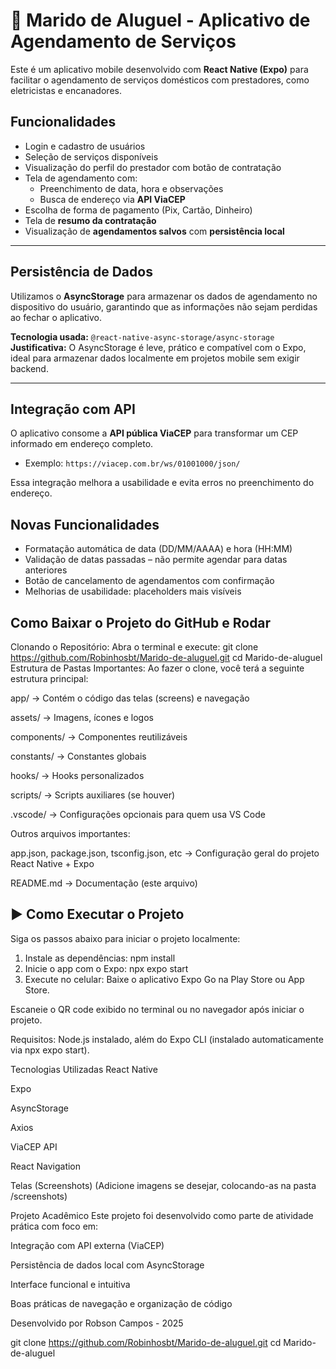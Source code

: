 # 📱 Marido de Aluguel - Aplicativo de Agendamento de Serviços

Este é um aplicativo mobile desenvolvido com **React Native (Expo)** para facilitar o agendamento de serviços domésticos com prestadores, como eletricistas e encanadores.

##  Funcionalidades

- Login e cadastro de usuários
- Seleção de serviços disponíveis
- Visualização do perfil do prestador com botão de contratação
- Tela de agendamento com:
  - Preenchimento de data, hora e observações
  - Busca de endereço via **API ViaCEP**
- Escolha de forma de pagamento (Pix, Cartão, Dinheiro)
- Tela de **resumo da contratação**
- Visualização de **agendamentos salvos** com **persistência local**                                                                                                                                                                                           
---

##  Persistência de Dados

Utilizamos o **AsyncStorage** para armazenar os dados de agendamento no dispositivo do usuário, garantindo que as informações não sejam perdidas ao fechar o aplicativo.

**Tecnologia usada:** `@react-native-async-storage/async-storage`  
**Justificativa:** O AsyncStorage é leve, prático e compatível com o Expo, ideal para armazenar dados localmente em projetos mobile sem exigir backend.

---

##  Integração com API

O aplicativo consome a **API pública ViaCEP** para transformar um CEP informado em endereço completo.

- Exemplo: `https://viacep.com.br/ws/01001000/json/`

Essa integração melhora a usabilidade e evita erros no preenchimento do endereço.

##  Novas Funcionalidades

-  Formatação automática de data (DD/MM/AAAA) e hora (HH:MM)
- Validação de datas passadas – não permite agendar para datas anteriores
-  Botão de cancelamento de agendamentos com confirmação
-  Melhorias de usabilidade: placeholders mais visíveis


## Como Baixar o Projeto do GitHub e Rodar
Clonando o Repositório:
Abra o terminal e execute:
git clone https://github.com/Robinhosbt/Marido-de-aluguel.git
cd Marido-de-aluguel
Estrutura de Pastas Importantes:
Ao fazer o clone, você terá a seguinte estrutura principal:

app/ → Contém o código das telas (screens) e navegação

assets/ → Imagens, ícones e logos

components/ → Componentes reutilizáveis

constants/ → Constantes globais

hooks/ → Hooks personalizados

scripts/ → Scripts auxiliares (se houver)

.vscode/ → Configurações opcionais para quem usa VS Code

Outros arquivos importantes:

app.json, package.json, tsconfig.json, etc → Configuração geral do projeto React Native + Expo

README.md → Documentação (este arquivo)



## ▶ Como Executar o Projeto

Siga os passos abaixo para iniciar o projeto localmente:
1. Instale as dependências:
npm install
3. Inicie o app com o Expo:
npx expo start
4. Execute no celular:
Baixe o aplicativo Expo Go na Play Store ou App Store.

Escaneie o QR code exibido no terminal ou no navegador após iniciar o projeto.

Requisitos: Node.js instalado, além do Expo CLI (instalado automaticamente via npx expo start).

 Tecnologias Utilizadas
React Native

Expo

AsyncStorage

Axios

ViaCEP API

React Navigation

 Telas (Screenshots)
(Adicione imagens se desejar, colocando-as na pasta /screenshots)

 Projeto Acadêmico
Este projeto foi desenvolvido como parte de atividade prática com foco em:

Integração com API externa (ViaCEP)

Persistência de dados local com AsyncStorage

Interface funcional e intuitiva

Boas práticas de navegação e organização de código

Desenvolvido por Robson Campos - 2025

git clone https://github.com/Robinhosbt/Marido-de-aluguel.git
cd Marido-de-aluguel
